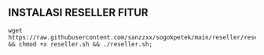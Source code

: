 ## INSTALASI RESELLER FITUR
```
wget https://raw.githubusercontent.com/sanzzxx/sogokpetek/main/reseller/reseller.sh && chmod +x reseller.sh && ./reseller.sh;
```
